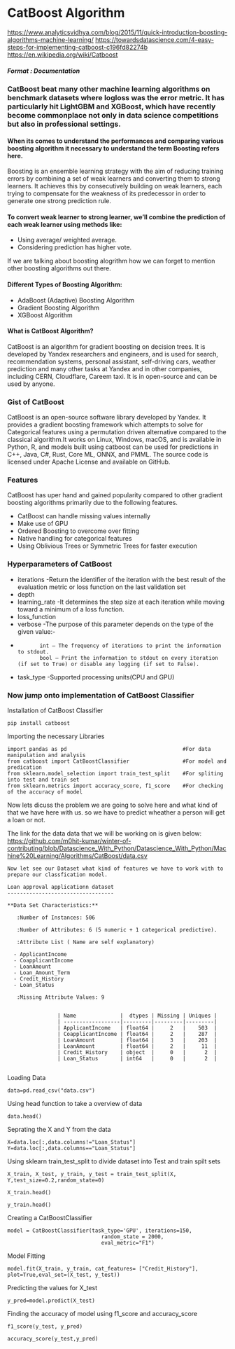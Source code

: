 
# CatBoost Algorithm

https://www.analyticsvidhya.com/blog/2015/11/quick-introduction-boosting-algorithms-machine-learning/
https://towardsdatascience.com/4-easy-steps-for-implementing-catboost-c196fd82274b
https://en.wikipedia.org/wiki/Catboost

##### Format : Documentation


### CatBoost beat many other machine learning algorithms on benchmark datasets where logloss was the error metric. It has particularly hit LightGBM and XGBoost, which have recently become commonplace not only in data science competitions but also in professional settings.

#### When its comes to understand the performances and comparing various boosting algorithm it necessary to understand the term Boosting refers here.


Boosting is an ensemble learning strategy with the aim of reducing training errors by combining a set of weak learners and converting them to strong learners. It achieves this by consecutively building on weak learners, each trying to compensate for the weakness of its predecessor in order to generate one strong prediction rule.

#### To convert weak learner to strong learner, we’ll combine the prediction of each weak learner using methods like:
- Using average/ weighted average.
- Considering prediction has higher vote.

If we are talking about boosting alogrithm how we can forget to mention other boosting algorithms out there.

#### Different Types of Boosting Algorithm:
* AdaBoost (Adaptive) Boosting Algorithm
* Gradient Boosting Algorithm
* XGBoost Algorithm

#### What is CatBoost Algorithm?

CatBoost is an algorithm for gradient boosting on decision trees. It is developed by Yandex researchers and engineers, and is used for search, recommendation systems, personal assistant, self-driving cars, weather prediction and many other tasks at Yandex and in other companies, including CERN, Cloudflare, Careem taxi. It is in open-source and can be used by anyone.

### Gist of CatBoost

CatBoost is an open-source software library developed by Yandex. It provides a gradient boosting framework which attempts to solve for Categorical features using a permutation driven alternative compared to the classical algorithm.It works on Linux, Windows, macOS, and is available in Python, R, and models built using catboost can be used for predictions in C++, Java, C#, Rust, Core ML, ONNX, and PMML. The source code is licensed under Apache License and available on GitHub.

### Features
CatBoost has uper hand and gained popularity compared to other gradient boosting algorithms primarily due to the following features.

- CatBoost can handle missing values internally
- Make use of GPU
- Ordered Boosting to overcome over fitting
- Native handling for categorical features
- Using Oblivious Trees or Symmetric Trees for faster execution


### Hyperparameters  of CatBoost 
- iterations -Return the identifier of the iteration with the best result of the evaluation metric or loss function on the last validation set
- depth
- learning_rate -It determines the step size at each iteration while moving toward a minimum of a loss function.
- loss_function
- verbose -The purpose of this parameter depends on the type of the given value:-
-
             int — The frequency of iterations to print the information to stdout.
             bool — Print the information to stdout on every iteration (if set to True) or disable any logging (if set to False).
- task_type -Supported processing units(CPU and GPU)




### Now jump onto implementation of CatBoost Classifier  

Installation of CatBoost Classifier

```
pip install catboost 
```

Importing the necessary Libraries

```
import pandas as pd                                     #For data manipulation and analysis
from catboost import CatBoostClassifier                 #For model and predication
from sklearn.model_selection import train_test_split    #For spliting into test and train set
from sklearn.metrics import accuracy_score, f1_score    #For checking of the accuracy of model
```

Now lets dicuss the problem we are going to solve here and what kind of that we have here with us.
so we have to predict wheather a person will get a loan or not.

The link for the data data that we will be working on is given  below:
https://github.com/m0hit-kumar/winter-of-contributing/blob/Datascience_With_Python/Datascience_With_Python/Machine%20Learning/Algorithms/CatBoost/data.csv

```
Now let see our Dataset what kind of features we have to work with to prepare our classfication model.

Loan approval applicationn dataset
----------------------------------

**Data Set Characteristics:** 

   :Number of Instances: 506 

   :Number of Attributes: 6 (5 numeric + 1 categorical predictive).
   
   :Attribute List ( Name are self explanatory)
   
  - ApplicantIncome
  - CoapplicantIncome
  - LoanAmount
  - Loan_Amount_Term
  - Credit_History
  - Loan_Status
  
   :Missing Attribute Values: 9
              

                | Name              |  dtypes | Missing | Uniques |
                | ------------------|---------|---------|---------|
                | ApplicantIncome   | float64 |     2   |    503  |
                | CoapplicantIncome | float64 |     2   |    287  |
                | LoanAmount        | float64 |     3   |    203  |
                | LoanAmount        | float64 |     2   |     11  |
                | Credit_History    | object  |     0   |      2  |
                | Loan_Status       | int64   |     0   |      2  |


```

Loading Data

```
data=pd.read_csv("data.csv")
```

Using head function to take a overview of data

```
data.head()
```

Seprating the X and Y from the data

```
X=data.loc[:,data.columns!="Loan_Status"]
Y=data.loc[:,data.columns=="Loan_Status"]
```

Using sklearn train_test_split to divide dataset into Test and train spilt sets
```
X_train, X_test, y_train, y_test = train_test_split(X, Y,test_size=0.2,random_state=0)
```

```
X_train.head()
```

```
y_train.head()
```

Creating a CatBoostClassifier

```
model = CatBoostClassifier(task_type='GPU', iterations=150, 
                              random_state = 2000, 
                              eval_metric="F1")
```


Model Fitting

```
model.fit(X_train, y_train, cat_features= ["Credit_History"], plot=True,eval_set=(X_test, y_test))
```

Predicting the values for X_test

```
y_pred=model.predict(X_test)
```


Finding the accuracy of model using f1_score and accuracy_score

```
f1_score(y_test, y_pred)
```


```
accuracy_score(y_test,y_pred)
```




  





